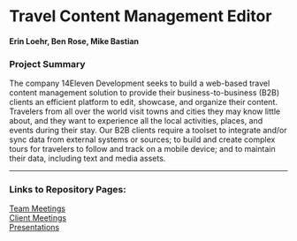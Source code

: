 # Travel Content Management Editor
#### Erin Loehr, Ben Rose, Mike Bastian

### Project Summary  
The company 14Eleven Development seeks to build a web-based travel content management solution to provide their business-to-business (B2B) 
clients an efficient platform to edit, showcase, and organize their content. Travelers from all over the world visit towns and cities they may 
know little about, and they want to experience all the local activities, places, and events during their stay. Our B2B clients require a 
toolset to integrate and/or sync data from external systems or sources; to build and create complex tours for travelers to follow and track on 
a mobile device; and to maintain their data, including text and media assets.

---

### Links to Repository Pages:
[Team Meetings](https://github.com/erincloehr/Travel-Content-Management-Editor/tree/master/Team-Meetings)  
[Client Meetings](https://github.com/erincloehr/Travel-Content-Management-Editor/blob/master/Client-Meetings.md)  
[Presentations](https://github.com/erincloehr/Travel-Content-Management-Editor/tree/master/Presentations)
